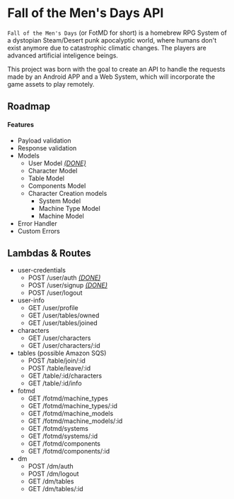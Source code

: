 # Fall of the Men's Days API
`Fall of the Men's Days` (or FotMD for short) is a homebrew RPG System of a dystopian Steam/Desert punk apocalyptic world, where humans don't exist anymore due to catastrophic climatic changes. The players are advanced artificial inteligence beings.

This project was born with the goal to create an API to handle the requests made by an Android APP and a Web System, which will incorporate the game assets to play remotely.

## Roadmap
#### Features
* Payload validation
* Response validation
* Models
  * User Model <u>*(DONE)*</u>
  * Character Model
  * Table Model
  * Components Model
  * Character Creation models
    * System Model
    * Machine Type Model
    * Machine Model
* Error Handler
* Custom Errors

<!-- * Database Connection setup function <u>*(DONE)*</u>
* Decorators <u>*(1/2)*</u>
  * Authentication Decorator for rules access <u>*(DONE)*</u>
  * Authorization Decorator, for features who need only specific roles and users to access
* Payload validation for sanitizing and validate user input
* Implement User roles
* Custom Types enum  <u>*(DONE. Its not an Enum, but a module)*</u>
* Custom errors lib <u>*(DONE)*</u>
* Models<u>*(2/7)*</u>
  * User Model <u>*(DONE)*</u>
  * Character Model <u>*(DONE)*</u>
  * Table Model
  * System Model
  * Machine Type Model
  * Machine Model Model
  * Components Model
* 'Mongoose' Like Schema validator for models <u>*(3/3)*</u>
  * schemaToObject <u>*(DONE. Implemented into the Model class. Later will be isolated)*</u>
  * validate schema on saving <u>*(DONE)*</u>
  * populate <u>*(DONE)*</u> -->


## Lambdas & Routes
* user-credentials
  * POST /user/auth <u>*(DONE)*</u>
  * POST /user/signup <u>*(DONE)*</u>
  * POST /user/logout
* user-info
  * GET /user/profile
  * GET /user/tables/owned
  * GET /user/tables/joined
* characters
  * GET /user/characters
  * GET /user/characters/:id
* tables (possible Amazon SQS)
  * POST /table/join/:id
  * POST /table/leave/:id
  * GET /table/:id/characters
  * GET /table/:id/info
* fotmd
  * GET /fotmd/machine_types
  * GET /fotmd/machine_types/:id
  * GET /fotmd/machine_models
  * GET /fotmd/machine_models/:id
  * GET /fotmd/systems
  * GET /fotmd/systems/:id
  * GET /fotmd/components
  * GET /fotmd/components/:id
* dm
  * POST /dm/auth
  * POST /dm/logout
  * GET /dm/tables
  * GET /dm/tables/:id
